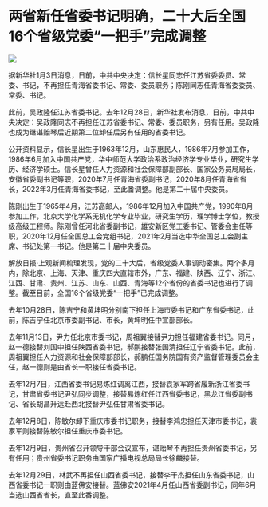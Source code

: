 # 两省新任省委书记明确，二十大后全国16个省级党委“一把手”完成调整

![](https://inews.gtimg.com/newsapp_bt/0/15591713535/1000)

据新华社1月3日消息，日前，中共中央决定：信长星同志任江苏省委委员、常委、书记，不再担任青海省委书记、常委、委员职务；陈刚同志任青海省委委员、常委、书记。

此前，吴政隆任江苏省委书记。去年12月28日，新华社发布消息，日前，中共中央决定：吴政隆同志不再担任江苏省委书记、常委、委员职务，另有任用。吴政隆也成为继谌贻琴后近期第二位卸任后另有任用的省委书记。

公开资料显示，信长星出生于1963年12月，山东惠民人，1986年7月参加工作，1986年6月加入中国共产党，华中师范大学政治系政治经济学专业毕业，研究生学历、经济学硕士。信长星曾任人力资源和社会保障部副部长、国家公务员局局长，安徽省委副书记等职，2020年7月任青海省委副书记，2020年8月任青海省省长，2022年3月任青海省委书记，至此番调整。他是第二十届中央委员。

陈刚出生于1965年4月，江苏高邮人，1986年12月加入中国共产党，1990年8月参加工作，北京大学化学系无机化学专业毕业，研究生学历，理学博士学位，教授级高级工程师。陈刚曾任河北省委副书记，雄安新区党工委书记、管委会主任等职，2020年12月任全国总工会党组书记，2021年2月当选中华全国总工会副主席、书记处第一书记。他是第二十届中央委员。

解放日报·上观新闻梳理发现，党的二十大后，省级党委人事调动密集。两个多月内，除北京、上海、天津、重庆四大直辖市外，广东、福建、陕西、辽宁、浙江、江西、甘肃、贵州、江苏、山东、山西、青海等12个省份的省委书记也进行了调整。截至目前，全国16个省级党委“一把手”已完成调整。

去年10月28日，陈吉宁和黄坤明分别南下担任上海市委书记和广东省委书记，此前，陈吉宁任北京市委副书记、市长，黄坤明任中宣部部长。

去年11月13日，尹力任北京市委书记，周祖翼接替尹力担任福建省委书记。同月，赵一德接替刘国中担任陕西省委书记，郝鹏接替张国清担任辽宁省委书记。此前，周祖翼担任人力资源和社会保障部部长，郝鹏任国务院国有资产监督管理委员会主任，赵一德则是由省长一职接任省委书记。

去年12月7日，江西省委书记易炼红调离江西，接替袁家军跨省履新浙江省委书记，甘肃省委书记尹弘同步调整，接替易炼红任江西省委书记，黑龙江省委副书记、省长胡昌升远赴西北接替尹弘任甘肃省委书记。

去年12月8日，陈敏尔卸下重庆市委书记职务，接替李鸿忠担任天津市委书记，袁家军则接替陈敏尔担任重庆市委书记。

去年12月9日，贵州省召开领导干部会议宣布，谌贻琴不再担任贵州省委书记，另有任用；贵州省委书记职务由国家广播电视总局局长徐麟接替。

去年12月29日，林武不再担任山西省委书记，接替李干杰担任山东省委书记，山西省委书记一职则由蓝佛安接替。蓝佛安2021年4月任山西省委副书记，同年6月当选山西省省长，直至此番调整。


